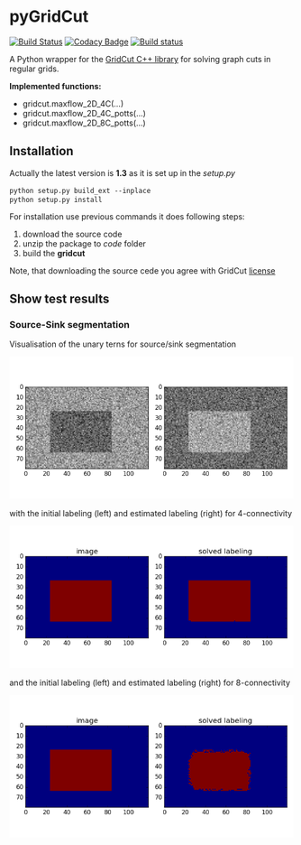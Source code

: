 # pyGridCut

[![Build Status](https://travis-ci.org/Borda/GridCut-python.svg?branch=master)](https://travis-ci.org/Borda/GridCut-python)
[![Codacy Badge](https://api.codacy.com/project/badge/Grade/e4562d3e10a94c4fa373630cab2e795f)](https://www.codacy.com/app/Borda/GridCut-python?utm_source=github.com&amp;utm_medium=referral&amp;utm_content=Borda/GridCut-python&amp;utm_campaign=Badge_Grade)
[![Build status](https://ci.appveyor.com/api/projects/status/dp9v07hx6cc6f8r5?svg=true)](https://ci.appveyor.com/project/Borda/pygridcut)

A Python wrapper for the [GridCut C++ library](http://www.gridcut.com/index.php) for solving graph cuts in regular grids.

**Implemented functions:**
 * gridcut.maxflow_2D_4C(...)
 * gridcut.maxflow_2D_4C_potts(...)
 * gridcut.maxflow_2D_8C_potts(...)


## Installation

Actually the latest version is **1.3** as it is set up in the _setup.py_ 

```
python setup.py build_ext --inplace
python setup.py install
```

For installation use previous commands it does following steps:
1. download the source code
1. unzip the package to _code_ folder
1. build the **gridcut**

Note, that downloading the source cede you agree with GridCut [license](http://www.gridcut.com/licensing.php) 

## Show test results

### Source-Sink segmentation

Visualisation of the unary terns for source/sink segmentation

![unary terms](./images/2cls_grid_unary.png)

with the initial labeling (left) and estimated labeling (right) for 4-connectivity

![labeling](./images/2cls_grid_labels_4c.png)

and the initial labeling (left) and estimated labeling (right) for 8-connectivity

![labeling](./images/2cls_grid_labels_8c.png)